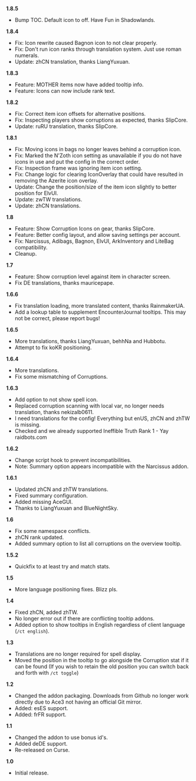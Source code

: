 **1.8.5**
- Bump TOC. Default icon to off. Have Fun in Shadowlands.

**1.8.4**
- Fix: Icon rewrite caused Bagnon icon to not clear properly.
- Fix: Don't run icon ranks through translation system. Just use roman numerals.
- Update: zhCN translation, thanks LiangYuxuan.

**1.8.3**
- Feature: MOTHER items now have added tooltip info.
- Feature: Icons can now include rank text.

**1.8.2**
- Fix: Correct item icon offsets for alternative positions.
- Fix: Inspecting players show corruptions as expected, thanks SlipCore.
- Update: ruRU translation, thanks SlipCore.

**1.8.1**
- Fix: Moving icons in bags no longer leaves behind a corruption icon.
- Fix: Marked the N'Zoth icon setting as unavailable if you do not have icons in use and put the config in the correct order.
- Fix: Inspection frame was ignoring item icon setting.
- Fix: Change logic for clearing IconOverlay that could have resulted in removing the Azerite icon overlay.
- Update: Change the position/size of the item icon slightly to better position for ElvUI. 
- Update: zwTW translations.
- Update: zhCN translations.

**1.8**

- Feature: Show Corruption Icons on gear, thanks SlipCore.
- Feature: Better config layout, and allow saving settings per account.
- Fix: Narcissus, Adibags, Bagnon, ElvUI, ArkInventory and LiteBag compatibility.
- Cleanup.

**1.7**

- Feature: Show corruption level against item in character screen.
- Fix DE translations, thanks mauricepape.

**1.6.6**

- Fix translation loading, more translated content, thanks RainmakerUA.
- Add a lookup table to supplement EncounterJournal tooltips. This may not be correct, please report bugs!

**1.6.5**

- More translations, thanks LiangYuxuan, behhNa and Hubbotu.
- Attempt to fix koKR positioning.

**1.6.4**

- More translations.
- Fix some mismatching of Corruptions.

**1.6.3**

- Add option to not show spell icon.
- Replaced corruption scanning with local var, no longer needs translation, thanks nekizalb0611.
- I need translations for the config! Everything but enUS, zhCN and zhTW is missing.
- Checked and we already supported Ineffible Truth Rank 1 - Yay raidbots.com

**1.6.2**

- Change script hook to prevent incompatibilities.
- Note: Summary option appears incompatible with the Narcissus addon.

**1.6.1**

- Updated zhCN and zhTW translations.
- Fixed summary configuration.
- Added missing AceGUI.
- Thanks to LiangYuxuan and BlueNightSky.

**1.6**

- Fix some namespace conflicts.
- zhCN rank updated.
- Added summary option to list all corruptions on the overview tooltip.

**1.5.2**

- Quickfix to at least try and match stats.

**1.5**

- More language positioning fixes. Blizz pls.

**1.4**

- Fixed zhCN, added zhTW.
- No longer error out if there are conflicting tooltip addons.
- Added option to show tooltips in English regardless of client language (`/ct english`).

**1.3**

- Translations are no longer required for spell display.
- Moved the position in the tooltip to go alongside the Corruption stat if it can be found (If you wish to retain the old position you can switch back and forth with `/ct toggle`)

**1.2**

- Changed the addon packaging. Downloads from Github no longer work directly due to Ace3 not having an official Git mirror.
- Added: esES support.
- Added: frFR support.

**1.1**

- Changed the addon to use bonus id's.
- Added deDE support.
- Re-released on Curse.

**1.0**

- Initial release.
